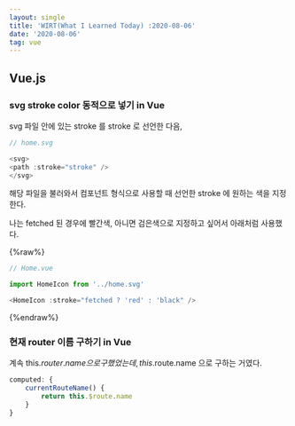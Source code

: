 ```yaml
---
layout: single
title: 'WIRT(What I Learned Today) :2020-08-06'
date: '2020-08-06'
tag: vue
---
```


## Vue.js

### svg stroke color 동적으로 넣기 in Vue

svg 파일 안에 있는 stroke 를 stroke 로 선언한 다음,

```javascript
// home.svg

<svg>
<path :stroke="stroke" />
</svg>
```

해당 파일을 불러와서 컴포넌트 형식으로 사용할 때 선언한 stroke 에 원하는 색을 지정한다.

나는 fetched 된 경우에 빨간색, 아니면 검은색으로 지정하고 싶어서 아래처럼 사용했다.

{%raw%}

```javascript
// Home.vue

import HomeIcon from '../home.svg'

<HomeIcon :stroke="fetched ? 'red' : 'black" />
```

{%endraw%}

### 현재 router 이름 구하기 in Vue

계속 this.$router.name 으로 구했었는데, this.$route.name 으로 구하는 거였다.

```javascript
computed: {
    currentRouteName() {
        return this.$route.name
    }
}
```

